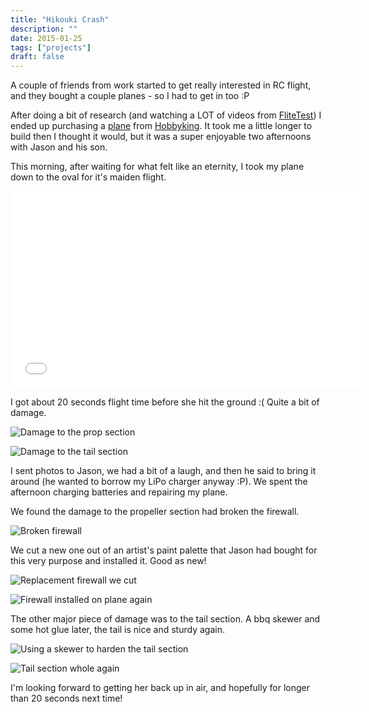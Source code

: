 ```yaml
---
title: "Hikouki Crash"
description: ""
date: 2015-01-25
tags: ["projects"]
draft: false
---
```


A couple of friends from work started to get really interested in RC flight, and they bought a couple planes - so I had to get in too :P

After doing a bit of research (and watching a LOT of videos from [FliteTest][]) I ended up purchasing a [plane][] from [Hobbyking][]. It took me a little longer to build then I thought it would, but it was a super enjoyable two afternoons with Jason and his son.

This morning, after waiting for what felt like an eternity, I took my plane down to the oval for it's maiden flight.

<iframe width="560" height="315" src="//www.youtube.com/embed/D8su5jStRPU" frameborder="0" allowfullscreen></iframe>

I got about 20 seconds flight time before she hit the ground :(  Quite a bit of damage.

![Damage to the prop section][propdamage]

![Damage to the tail section][taildamage]

I sent photos to Jason, we had a bit of a laugh, and then he said to bring it around (he wanted to borrow my LiPo charger anyway :P). We spent the afternoon charging batteries and repairing my plane.

We found the damage to the propeller section had broken the firewall.

![Broken firewall][brokenfirewall]

We cut a new one out of an artist's paint palette that Jason had bought for this very purpose and installed it. Good as new!

![Replacement firewall we cut][newfirewall]

![Firewall installed on plane again][newfirewallinstalled]

The other major piece of damage was to the tail section. A bbq skewer and some hot glue later, the tail is nice and sturdy again.

![Using a skewer to harden the tail section][skewerbackbone]

![Tail section whole again][newtail]

I'm looking forward to getting her back up in air, and hopefully for longer than 20 seconds next time!

[FliteTest]: //flitetest.com/
[plane]: //www.hobbyking.com/hobbyking/store/__13432__J3_Green_Airplane_Model_w_Brushless_system_PNF_.html
[Hobbyking]: //hobbyking.com.au/
[propdamage]: //media.jre.id.au/blog/2015-01-25-hikouki-crash/IMG_20150125_102520.jpg "Damage to the prop section"
[taildamage]: //media.jre.id.au/blog/2015-01-25-hikouki-crash/IMG_20150125_102530.jpg "Damage to the tail section"
[brokenfirewall]: //media.jre.id.au/blog/2015-01-25-hikouki-crash/IMG_20150125_123133.jpg "Broken firewall"
[newfirewall]: //media.jre.id.au/blog/2015-01-25-hikouki-crash/IMG_20150125_123711.jpg "New firewall cutout"
[newfirewallinstalled]: //media.jre.id.au/blog/2015-01-25-hikouki-crash/IMG_20150125_134408.jpg "New firewall installed"
[skewerbackbone]: //media.jre.id.au/blog/2015-01-25-hikouki-crash/IMG_20150125_125028.jpg "Skewer backbone"
[newtail]: //media.jre.id.au/blog/2015-01-25-hikouki-crash/IMG_20150125_125355.jpg "Tail all back together"

